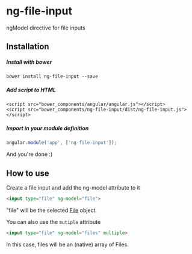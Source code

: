 # ng-file-input
ngModel directive for file inputs

## Installation

##### Install with bower

```
bower install ng-file-input --save
```

##### Add script to HTML

```
<script src="bower_components/angular/angular.js"></script>
<script src="bower_components/ng-file-input/dist/ng-file-input.js"></script>
````

##### Import in your module definition

```js
angular.module('app', ['ng-file-input']);
```

And you're done :)

## How to use

Create a file input and add the ng-model attribute to it
```html
<input type="file" ng-model="file">
```
"file" will be the selected [File](https://developer.mozilla.org/en-US/docs/Web/API/File) object.

You can also use the `mutiple` attribute
```html
<input type="file" ng-model="files" multiple>
```
In this case, files will be an (native) array of Files.
